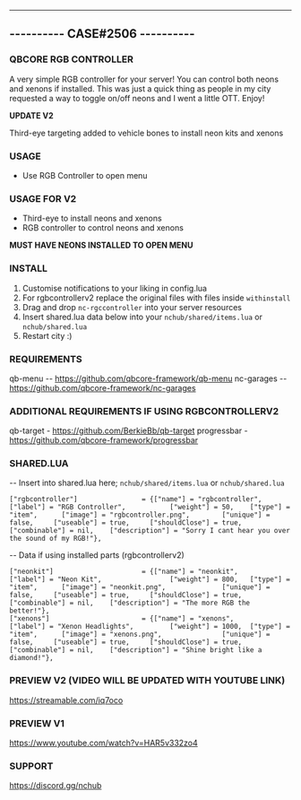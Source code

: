 -------------------------------
---------- CASE#2506 ----------
-------------------------------

### QBCORE RGB CONTROLLER ###

A very simple RGB controller for your server!
You can control both neons and xenons if installed.
This was just a quick thing as people in my city requested a way to toggle on/off neons and I went a little OTT.
Enjoy!

**UPDATE V2**

Third-eye targeting added to vehicle bones to install neon kits and xenons

### USAGE ###

- Use RGB Controller to open menu

### USAGE FOR V2 ###

- Third-eye to install neons and xenons
- RGB controller to control neons and xenons

**MUST HAVE NEONS INSTALLED TO OPEN MENU**

### INSTALL ###

1) Customise notifications to your liking in config.lua
2) For rgbcontrollerv2 replace the original files with files inside `withinstall`
3) Drag and drop `nc-rgccontroller` into your server resources
4) Insert shared.lua data below into your `nchub/shared/items.lua` or `nchub/shared.lua`
5) Restart city :)

### REQUIREMENTS ###

qb-menu -- https://github.com/qbcore-framework/qb-menu
nc-garages -- https://github.com/qbcore-framework/nc-garages

### ADDITIONAL REQUIREMENTS IF USING RGBCONTROLLERV2 ###

qb-target - https://github.com/BerkieBb/qb-target
progressbar - https://github.com/qbcore-framework/progressbar

### SHARED.LUA ### 
-- Insert into shared.lua here; `nchub/shared/items.lua` or `nchub/shared.lua`

	["rgbcontroller"] 		 	 	 = {["name"] = "rgbcontroller", 				["label"] = "RGB Controller", 			["weight"] = 50, 	["type"] = "item", 		["image"] = "rgbcontroller.png", 		["unique"] = false, 	["useable"] = true, 	["shouldClose"] = true,    ["combinable"] = nil,   	["description"] = "Sorry I cant hear you over the sound of my RGB!"},

-- Data if using installed parts (rgbcontrollerv2)

	["neonkit"] 		 	 		 = {["name"] = "neonkit", 						["label"] = "Neon Kit", 				["weight"] = 800, 	["type"] = "item", 		["image"] = "neonkit.png", 				["unique"] = false, 	["useable"] = true, 	["shouldClose"] = true,    ["combinable"] = nil,   	["description"] = "The more RGB the better!"},
	["xenons"] 		 	 		 	 = {["name"] = "xenons", 						["label"] = "Xenon Headlights", 		["weight"] = 1000, 	["type"] = "item", 		["image"] = "xenons.png", 				["unique"] = false, 	["useable"] = true, 	["shouldClose"] = true,    ["combinable"] = nil,   	["description"] = "Shine bright like a diamond!"},

### PREVIEW V2 (VIDEO WILL BE UPDATED WITH YOUTUBE LINK) ###
https://streamable.com/iq7oco

### PREVIEW V1 ###
https://www.youtube.com/watch?v=HAR5v332zo4

### SUPPORT ###
https://discord.gg/nchub
